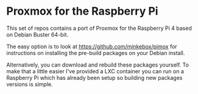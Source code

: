 # Proxmox for the Raspberry Pi

This set of repos contains a port of Proxmox for the Raspberry Pi 4 based on Debian Buster 64-bit.

The easy option is to look at https://github.com/minkebox/pimox for instructions on installing the pre-build packages on your Debian install.

Alternatively, you can download and rebuild these packages yourself. To make that a little easier I've provided a LXC container you can run
on a Raspberry Pi which has already been setup so building new packages versions is simple.
